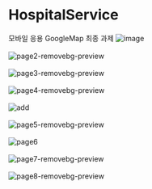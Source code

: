 # HospitalService
모바일 응용 GoogleMap 최종 과제
![image](https://user-images.githubusercontent.com/97500298/211027066-3ac102e6-8ea8-4f1f-acd9-6b0486dacfb1.png)
<br>
<br>
![page2-removebg-preview](https://user-images.githubusercontent.com/97500298/211135664-cff8005f-5cdc-4fa5-902b-088d2da6c7b9.png)
<br>
<br>
![page3-removebg-preview](https://user-images.githubusercontent.com/97500298/211135674-79526228-e798-4d2f-abae-7c165b6edca6.png)
<br>
<br>
![page4-removebg-preview](https://user-images.githubusercontent.com/97500298/211136340-3f60bf89-0e7f-44d7-b256-85bc87300781.png)
<br>
<br>
![add](https://user-images.githubusercontent.com/97500298/211137568-a8b92237-fbe2-48f4-83d5-c1b64e0734d6.png)
<br>
<br>
![page5-removebg-preview](https://user-images.githubusercontent.com/97500298/211135689-625af667-ce68-48f9-9daf-f3bd3dba3ea3.png)
<br>
<br>
![page6](https://user-images.githubusercontent.com/97500298/211138536-0c750b07-5288-4035-b642-d9df3aee769e.png)
<br>
<br>
![page7-removebg-preview](https://user-images.githubusercontent.com/97500298/211136404-aeb61528-f575-4466-9e46-bdeb814069dc.png)
<br>
<br>
![page8-removebg-preview](https://user-images.githubusercontent.com/97500298/211138764-c6989cb5-7008-459f-be54-a4978a97481d.png)

